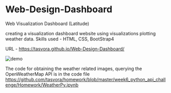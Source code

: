 # Web-Design-Dashboard

Web Visualization Dashboard (Latitude)

creating a visualization dashboard website using visualizations plotting weather data.
Skills used - HTML, CSS, BootStrap4


URL - https://tasvora.github.io/Web-Design-Dashboard/

![demo](visualizations/demo.gif) 

The code for obtaining the weather related images, querying the OpenWeatherMap API is in the code file
https://github.com/tasvora/homework/blob/master/week6_python_api_challenge/Homework/WeatherPy.ipynb
